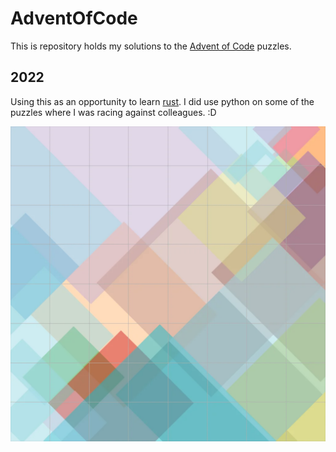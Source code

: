 # AdventOfCode

This is repository holds my solutions to the [Advent of Code](https://adventofcode.com/) puzzles.

## 2022

Using this as an opportunity to learn [rust](https://www.rust-lang.org/). I did use python on some of the puzzles where I was racing against colleagues. :D

![day15](2022/img/day15.webp)
